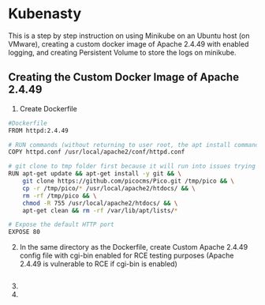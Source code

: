 # Kubenasty

This is a step by step instruction on using Minikube on an Ubuntu host (on VMware), creating a custom docker image of Apache 2.4.49 with enabled logging, and creating Persistent Volume to store the logs on minikube.

## Creating the Custom Docker Image of Apache 2.4.49

1) Create Dockerfile
```bash
#Dockerfile
FROM httpd:2.4.49

# RUN commands (without returning to user root, the apt install commands will fail due to lack of perms)
COPY httpd.conf /usr/local/apache2/conf/httpd.conf

# git clone to tmp folder first because it will run into issues trying to clone to /usr/local/apache2/htdocs as it already exists
RUN apt-get update && apt-get install -y git && \
    git clone https://github.com/picocms/Pico.git /tmp/pico && \
    cp -r /tmp/pico/* /usr/local/apache2/htdocs/ && \
    rm -rf /tmp/pico && \
    chmod -R 755 /usr/local/apache2/htdocs/ && \
    apt-get clean && rm -rf /var/lib/apt/lists/*

# Expose the default HTTP port
EXPOSE 80

```
2) In the same directory as the Dockerfile, create Custom Apache 2.4.49 config file with cgi-bin enabled for RCE testing purposes (Apache 2.4.49 is vulnerable to RCE if cgi-bin is enabled)

```bash

```

3) 
4) 
